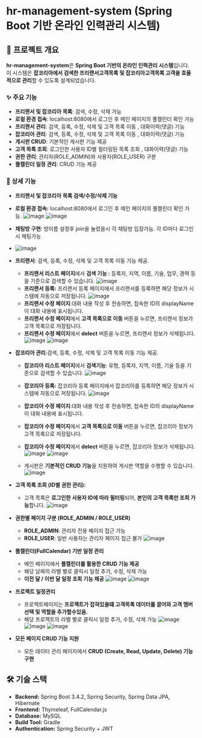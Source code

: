 # hr-management-system (Spring Boot 기반 온라인 인력관리 시스템)

## 📌 프로젝트 개요
**hr-management-system**은 **Spring Boot 기반의 온라인 인력관리 시스템**입니다.  
이 시스템은 **잡코리아에서 검색한 프리랜서고객목록 및 잡코리아고객목록 고객을 효율적으로 관리**할 수 있도록 설계되었습니다.

### ✨ 주요 기능

- **프리랜서 및 잡코리아 목록**: 검색, 수정, 삭제 가능
- **로컬 환경 접속**: localhost:8080에서 로그인 후 메인 페이지의 풀캘린더 확인 가능
- **프리랜서 관리**: 검색, 등록, 수정, 삭제 및 고객 목록 이동 , 대화이력(댓글) 기능
- **잡코리아 관리**: 검색, 등록, 수정, 삭제 및 고객 목록 이동 , 대화이력(댓글) 기능
- **게시판 CRUD**: 기본적인 게시판 기능 제공
- **고객 목록 조회**: 로그인한 사용자 ID별 필터링된 목록 조회 , 대화이력(댓글) 기능
- **권한 관리**: 관리자(ROLE_ADMIN)와 사용자(ROLE_USER) 구분
- **풀캘린더 일정 관리**: CRUD 기능 제공


  


### 🏢 **상세 기능**

- **프리랜서 및 잡코리아 목록 검색/수정/삭제 기능**
 
- **로컬 환경 접속:** localhost:8080에서 로그인 후 메인 페이지의 풀캘린더 확인 가능.
 ![image](https://github.com/user-attachments/assets/fff1b3f4-6f14-49dc-8baf-f02a39ad6dec)
 ![image](https://github.com/user-attachments/assets/e54cf44d-fb3d-4c64-b0d6-92b89fef82c5)

- **채팅방 구현**: 방이름 설정후 join을 눌렀을시 각 채팅방 입장가능. 각 ID마다 로그인시 채팅가능
- ![image](https://github.com/user-attachments/assets/ccfce713-52dd-470c-8af0-724bdc736661)


- **프리랜서**: 검색, 등록, 수정, 삭제 및 고객 목록 이동 기능 제공.
  - **프리랜서 리스트 페이지**에서 **검색 기능 :** 등록자, 지역, 이름, 기술, 업무, 경력 등을 기준으로 검색할 수 있습니다.
    ![image](https://github.com/user-attachments/assets/a7744c8c-e133-4562-b7bf-29c2e1c9cc21)
  - **프리랜서 등록:** 프리랜서 등록 페이지에서 프리랜서를 등록하면 해당 정보가 시스템에 자동으로 저장됩니다.
    ![image](https://github.com/user-attachments/assets/be63ecfb-6383-43a6-917c-2e115c0114b2)
  - **프리랜서 수정 페이지**:대화 내용 작성 후 전송하면, 접속한 ID의 displayName이 대화 내용에 표시됩니다.
   - **프리랜서 수정 페이지**에서 **고객 목록으로 이동** 버튼을 누르면, 프리랜서 정보가 고객 목록으로 저장됩니다.
   - **프리랜서 수정 페이지**에서 **delect** 버튼을 누르면, 프리랜서 정보가 삭제됩니다.
    ![image](https://github.com/user-attachments/assets/39188348-5c62-4f93-bc3c-a17a9da89f2d)
    ![image](https://github.com/user-attachments/assets/407befc8-9927-4b69-a10c-8b5ac5de7db3)
  
  
 
- **잡코리아 관리**:검색, 등록, 수정, 삭제 및 고객 목록 이동 기능 제공.
  - **잡코리아 리스트 페이지**에서 **검색기능**: 유형, 등록자, 지역, 이름, 기술 등을 기준으로 검색할 수 있습니다.
   ![image](https://github.com/user-attachments/assets/db3a5f81-fad6-4c7a-99e5-15cfbe155ee5)

  - **잡코리아 등록:** 잡코리아 등록 페이지에서 잡코리아를 등록하면 해당 정보가 시스템에 자동으로 저장됩니다.
   ![image](https://github.com/user-attachments/assets/0c809c48-bf1c-4044-bb04-d118d2fd9fa5)

  - **잡코리아 수정 페이지**:대화 내용 작성 후 전송하면, 접속한 ID의 displayName이 대화 내용에 표시됩니다.  
  - **잡코리아 수정 페이지**에서 **고객 목록으로 이동** 버튼을 누르면, 잡코리아 정보가 고객 목록으로 저장됩니다.
  - **잡코리아 수정 페이지**에서 **delect** 버튼을 누르면, 잡코리아 정보가 삭제됩니다.
    ![image](https://github.com/user-attachments/assets/abd58aed-fb7a-4522-932b-33b48826d393)
    ![image](https://github.com/user-attachments/assets/b9426e6a-4edd-41b3-96c6-ed77eaf8c999)

  - 게시판은 **기본적인 CRUD 기능**을 지원하여 게시판 역할을 수행할 수 있습니다.
    ![image](https://github.com/user-attachments/assets/153e94f4-e115-46b8-9b36-687a10a4d4ab)

- **고객 목록 조회 (ID별 권한 관리):**  
  - 고객 목록은 **로그인한 사용자 ID에 따라 필터링**되어, **본인의 고객 목록만 조회 가능**합니다.
    ![image](https://github.com/user-attachments/assets/ecbe5706-9b54-4026-bc36-838409d43923)

- **권한별 페이지 구분 (ROLE_ADMIN / ROLE_USER)**  
  - **ROLE_ADMIN**: 관리자 전용 페이지 접근 가능  
  - **ROLE_USER**: 일반 사용자는 관리자 페이지 접근 불가
   ![image](https://github.com/user-attachments/assets/82af6be8-1f7e-44dd-a276-962f757033e9)

- **풀캘린더(FullCalendar) 기반 일정 관리**  
  - 메인 페이지에서 **풀캘린더를 활용한 CRUD 기능 제공**  
  - 해당 날짜의 라벨 별로 클릭시 일정 추가, 수정, 삭제 가능  
  - **이전 달 / 이번 달 일정 조회 기능 제공**
    ![image](https://github.com/user-attachments/assets/028c4674-adb0-4260-b60d-bfde96ee25f3)
    ![image](https://github.com/user-attachments/assets/8e3d1e10-3982-4264-a18c-4c2663082754)

- **프로젝트 일정관리**  
  - 프로젝트페이지는 **프로젝트가 잡혀있을떄 고객목록 데이터를 끌어와 고객 멤버 선택 및 역할을 추가할수있음.**  
  - 해당 프로젝트의 라벨 별로 클릭시 일정 추가, 수정, 삭제 가능
    ![image](https://github.com/user-attachments/assets/9ba24b69-b307-484a-b88f-8bf5b9e08e35)
    ![image](https://github.com/user-attachments/assets/dbe0a3a5-4619-4afb-bc8f-53115adbebad)
    ![image](https://github.com/user-attachments/assets/e361db40-9c99-412d-9bdb-588ffbb506fb)




- **모든 페이지 CRUD 기능 지원**  
  - 모든 데이터 관리 페이지에서 **CRUD (Create, Read, Update, Delete) 기능 구현**  

## 🛠 기술 스택
- **Backend:** Spring Boot 3.4.2, Spring Security, Spring Data JPA, Hibernate
- **Frontend:** Thymeleaf, FullCalendar.js
- **Database:** MySQL
- **Build Tool:** Gradle
- **Authentication:** Spring Security + JWT
